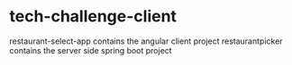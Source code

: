 # tech-challenge-client

restaurant-select-app contains the angular client project
restaurantpicker contains the server side spring boot project

